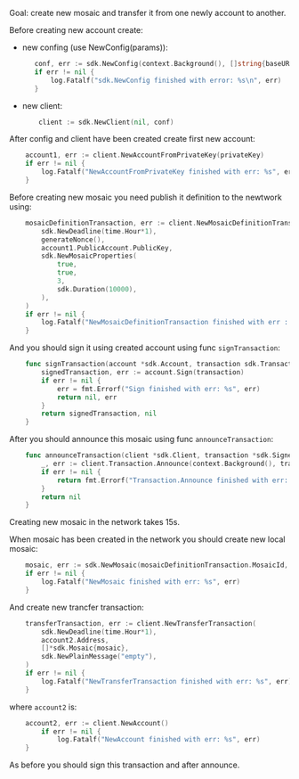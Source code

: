 Goal: create new mosaic and transfer it from one newly account to another.

Before creating new account create:
- new confing (use NewConfig(params)):
    ```go
       conf, err := sdk.NewConfig(context.Background(), []string{baseURL})
       if err != nil {
           log.Fatalf("sdk.NewConfig finished with error: %s\n", err)
       }
    ```
- new client:
    ```go 
        client := sdk.NewClient(nil, conf)
    ```

After config and client have been created create first new account:
```go
    account1, err := client.NewAccountFromPrivateKey(privateKey)
	if err != nil {
		log.Fatalf("NewAccountFromPrivateKey finished with err: %s", err)
	}
```

Before creating new mosaic you need publish it definition to the newtwork using:
```go
    mosaicDefinitionTransaction, err := client.NewMosaicDefinitionTransaction(
		sdk.NewDeadline(time.Hour*1),
		generateNonce(),
		account1.PublicAccount.PublicKey,
		sdk.NewMosaicProperties(
			true,
			true,
			3,
			sdk.Duration(10000),
		),
	)
	if err != nil {
		log.Fatalf("NewMosaicDefinitionTransaction finished with err : %s", err)
    }
```

And you should sign it using created account using func `signTransaction`:
```go
    func signTransaction(account *sdk.Account, transaction sdk.Transaction) (*sdk.SignedTransaction, error) {
        signedTransaction, err := account.Sign(transaction)
        if err != nil {
            err = fmt.Errorf("Sign finished with err: %s", err)
            return nil, err
        }
        return signedTransaction, nil
    }
```

After you should announce this mosaic using func `announceTransaction`:
```go
    func announceTransaction(client *sdk.Client, transaction *sdk.SignedTransaction) error {
        _, err := client.Transaction.Announce(context.Background(), transaction)
        if err != nil {
            return fmt.Errorf("Transaction.Announce finished with err: %s", err)
        }
        return nil
    }
```

Creating new mosaic in the network takes 15s.

When mosaic has been created in the network you should create new local mosaic:
```go
	mosaic, err := sdk.NewMosaic(mosaicDefinitionTransaction.MosaicId, 1)
	if err != nil {
		log.Fatalf("NewMosaic finished with err: %s", err)
    }
```

And create new trancfer transaction:
```go
	transferTransaction, err := client.NewTransferTransaction(
		sdk.NewDeadline(time.Hour*1),
		account2.Address,
		[]*sdk.Mosaic{mosaic},
		sdk.NewPlainMessage("empty"),
	)
	if err != nil {
		log.Fatalf("NewTransferTransaction finished with err: %s", err)
	}
```
where `account2` is:
```go
    account2, err := client.NewAccount()
        if err != nil {
            log.Fatalf("NewAccount finished with err: %s", err)
    }
```

As before you should sign this transaction and after announce.
